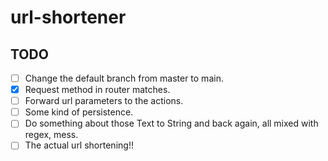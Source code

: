 # url-shortener

## TODO

- [ ] Change the default branch from master to main.
- [x] Request method in router matches.
- [ ] Forward url parameters to the actions.
- [ ] Some kind of persistence.
- [ ] Do something about those Text to String and back again, all mixed with
      regex, mess.
- [ ] The actual url shortening!!
